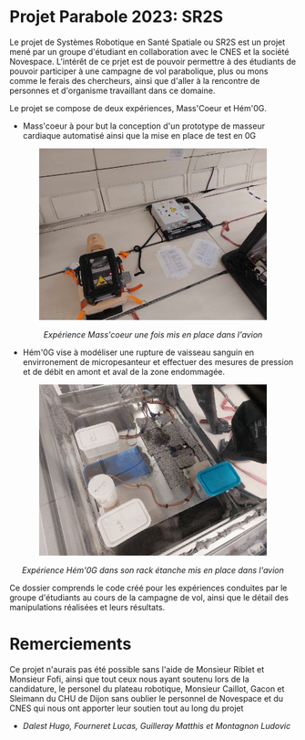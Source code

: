 # Projet Parabole 2023: SR2S
Le projet de Systèmes Robotique en Santé Spatiale ou SR2S est un projet mené par un groupe d'étudiant en collaboration avec le CNES et la société Novespace. 
L'intérêt de ce prjet est de pouvoir permettre à des étudiants de pouvoir participer à une campagne de vol parabolique, plus ou mons comme le ferais des chercheurs, ainsi que d'aller à la rencontre de personnes et d'organisme travaillant dans ce domaine.


Le projet se compose de deux expériences, Mass'Coeur et Hém'0G.

- Mass'coeur à pour but la conception d'un prototype de masseur cardiaque automatisé ainsi que la mise en place de test en 0G
<p align="center">
  <img src="images/masscoeur.png" alt="manip_masscoeur" width="400"/>
  <p style="text-align: center;">
  <i>Expérience Mass'coeur une fois mis en place dans l'avion</i>
  </p>
</p>


- Hém'0G vise à modéliser une rupture de vaisseau sanguin en envirronement de micropesanteur et effectuer des mesures de pression et de débit en amont et aval de la zone endommagée.
<p align="center">
  <img src="images/hem0g.png" alt="manip_hem0g" width="400"/>
  <p style="text-align: center;">
  <i>Expérience Hém'0G dans son rack étanche mis en place dans l'avion</i>
  </p>
</p>

Ce dossier comprends le code créé pour les expériences conduites par le groupe d'étudiants au cours de la campagne de vol, ainsi que le détail des manipulations réalisées et leurs résultats.

# Remerciements
Ce projet n'aurais pas été possible sans l'aide de Monsieur Riblet et Monsieur Fofi, 
ainsi que tout ceux nous ayant soutenu lors de la candidature, le personel 
du plateau robotique, Monsieur Caillot, Gacon et Sleimann du CHU de Dijon 
sans oublier le personnel de Novespace et du CNES qui nous ont apporter leur 
soutien tout au long du projet
- *Dalest Hugo, Fourneret Lucas, Guilleray Matthis et Montagnon Ludovic*